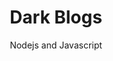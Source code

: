 ---
title: Dark Blogs
subtitle: Nodejs and Javascript
layout: default
modal-id: 6
html: https://blog-secret.herokuapp.com/
thumbnail: darkblogs.jpg
project-date: november 2019
category: [nodejs, javascript]
description: Showcase our skill on routing, doing slug, mongodb, mongoose. and encryption.

---